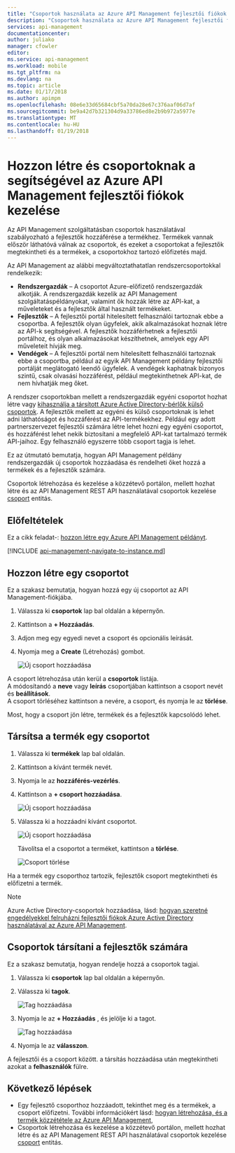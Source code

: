 ```yaml
---
title: "Csoportok használata az Azure API Management fejlesztői fiókok kezelése |} Microsoft Docs"
description: "Csoportok használata az Azure API Management fejlesztői fiókok kezelése"
services: api-management
documentationcenter: 
author: juliako
manager: cfowler
editor: 
ms.service: api-management
ms.workload: mobile
ms.tgt_pltfrm: na
ms.devlang: na
ms.topic: article
ms.date: 01/17/2018
ms.author: apimpm
ms.openlocfilehash: 08e6e33d65684cbf5a70da28e67c376aaf06d7af
ms.sourcegitcommit: be9a42d7b321304d9a33786ed8e2b9b972a5977e
ms.translationtype: MT
ms.contentlocale: hu-HU
ms.lasthandoff: 01/19/2018
---
```

# <a name="how-to-create-and-use-groups-to-manage-developer-accounts-in-azure-api-management"></a>Hozzon létre és csoportoknak a segítségével az Azure API Management fejlesztői fiókok kezelése
Az API Management szolgáltatásban csoportok használatával szabályozható a fejlesztők hozzáférése a termékhez. Termékek vannak először láthatóvá válnak az csoportok, és ezeket a csoportokat a fejlesztők megtekintheti és a termékek, a csoportokhoz tartozó előfizetés majd. 

Az API Management az alábbi megváltoztathatatlan rendszercsoportokkal rendelkezik:

* **Rendszergazdák** – A csoportot Azure-előfizető rendszergazdák alkotják. A rendszergazdák kezelik az API Management szolgáltatáspéldányokat, valamint ők hozzák létre az API-kat, a műveleteket és a fejlesztők által használt termékeket.
* **Fejlesztők** – A fejlesztői portál hitelesített felhasználói tartoznak ebbe a csoportba. A fejlesztők olyan ügyfelek, akik alkalmazásokat hoznak létre az API-k segítségével. A fejlesztők hozzáférhetnek a fejlesztői portálhoz, és olyan alkalmazásokat készíthetnek, amelyek egy API műveleteit hívják meg.
* **Vendégek** – A fejlesztői portál nem hitelesített felhasználói tartoznak ebbe a csoportba, például az egyik API Management példány fejlesztői portálját meglátogató leendő ügyfelek. A vendégek kaphatnak bizonyos szintű, csak olvasási hozzáférést, például megtekinthetnek API-kat, de nem hívhatják meg őket.

A rendszer csoportokban mellett a rendszergazdák egyéni csoportot hozhat létre vagy [kihasználja a társított Azure Active Directory-bérlők külső csoportok][leverage external groups in associated Azure Active Directory tenants]. A fejlesztők mellett az egyéni és külső csoportoknak is lehet adni láthatóságot és hozzáférést az API-termékekhez. Például egy adott partnerszervezet fejlesztői számára létre lehet hozni egy egyéni csoportot, és hozzáférést lehet nekik biztosítani a megfelelő API-kat tartalmazó termék API-jaihoz. Egy felhasználó egyszerre több csoport tagja is lehet.

Ez az útmutató bemutatja, hogyan API Management példány rendszergazdák új csoportok hozzáadása és rendelheti őket hozzá a termékek és a fejlesztők számára.

Csoportok létrehozása és kezelése a közzétevő portálon, mellett hozhat létre és az API Management REST API használatával csoportok kezelése [csoport](https://msdn.microsoft.com/library/azure/dn776329.aspx) entitás.

## <a name="prerequisites"></a>Előfeltételek

Ez a cikk feladat-: [hozzon létre egy Azure API Management példányt](get-started-create-service-instance.md).

[!INCLUDE [api-management-navigate-to-instance.md](../../includes/api-management-navigate-to-instance.md)]

## <a name="create-group"></a>Hozzon létre egy csoportot

Ez a szakasz bemutatja, hogyan hozzá egy új csoportot az API Management-fiókjába.

1. Válassza ki **csoportok** lap bal oldalán a képernyőn.
2. Kattintson a **+ Hozzáadás**.
3. Adjon meg egy egyedi nevet a csoport és opcionális leírását.
4. Nyomja meg a **Create** (Létrehozás) gombot.

    ![Új csoport hozzáadása](./media/api-management-howto-create-groups/groups001.png)

A csoport létrehozása után kerül a **csoportok** listája. <br/>A módosítandó a **neve** vagy **leírás** csoportjában kattintson a csoport nevét és **beállítások**.<br/>A csoport törléséhez kattintson a nevére, a csoport, és nyomja le az **törlése**.

Most, hogy a csoport jön létre, termékek és a fejlesztők kapcsolódó lehet.

## <a name="associate-group-product"></a>Társítsa a termék egy csoportot

1. Válassza ki **termékek** lap bal oldalán.
2. Kattintson a kívánt termék nevét.
3. Nyomja le az **hozzáférés-vezérlés**.
4. Kattintson a **+ csoport hozzáadása**.

    ![Új csoport hozzáadása](./media/api-management-howto-create-groups/groups002.png)
5. Válassza ki a hozzáadni kívánt csoportot.

    ![Új csoport hozzáadása](./media/api-management-howto-create-groups/groups003.png)

    Távolítsa el a csoportot a terméket, kattintson a **törlése**.

    ![Csoport törlése](./media/api-management-howto-create-groups/groups004.png)

Ha a termék egy csoporthoz tartozik, fejlesztők csoport megtekintheti és előfizetni a termék.

> [!NOTE]
> Azure Active Directory-csoportok hozzáadása, lásd: [hogyan szeretné engedélyekkel felruházni fejlesztői fiókok Azure Active Directory használatával az Azure API Management](api-management-howto-aad.md).

## <a name="associate-group-developer"></a>Csoportok társítani a fejlesztők számára

Ez a szakasz bemutatja, hogyan rendelje hozzá a csoportok tagjai.

1. Válassza ki **csoportok** lap bal oldalán a képernyőn.
2. Válassza ki **tagok**.

    ![Tag hozzáadása](./media/api-management-howto-create-groups/groups005.png)
3. Nyomja le az **+ Hozzáadás** , és jelölje ki a tagot.

    ![Tag hozzáadása](./media/api-management-howto-create-groups/groups006.png)
4. Nyomja le az **válasszon**.


A fejlesztői és a csoport között. a társítás hozzáadása után megtekintheti azokat a **felhasználók** fülre.

## <a name="next-steps"></a>Következő lépések
* Egy fejlesztő csoporthoz hozzáadott, tekinthet meg és a termékek, a csoport előfizetni. További információkért lásd: [hogyan létrehozása, és a termék közzététele az Azure API Management][How create and publish a product in Azure API Management],
* Csoportok létrehozása és kezelése a közzétevő portálon, mellett hozhat létre és az API Management REST API használatával csoportok kezelése [csoport](https://msdn.microsoft.com/library/azure/dn776329.aspx) entitás.

[Create a group]: #create-group
[Associate a group with a product]: #associate-group-product
[Associate groups with developers]: #associate-group-developer
[Next steps]: #next-steps

[How create and publish a product in Azure API Management]: api-management-howto-add-products.md

[Get started with Azure API Management]: get-started-create-service-instance.md
[Create an API Management service instance]: get-started-create-service-instance.md
[leverage external groups in associated Azure Active Directory tenants]: api-management-howto-aad.md#how-to-add-an-external-azure-active-directory-group
